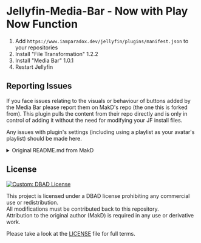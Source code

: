 # Jellyfin-Media-Bar - Now with Play Now Function

1. Add `https://www.iamparadox.dev/jellyfin/plugins/manifest.json` to your repositories
2. Install "File Transformation" 1.2.2
3. Install "Media Bar" 1.0.1
4. Restart Jellyfin

## Reporting Issues
If you face issues relating to the visuals or behaviour of buttons added by the Media Bar please report them on MakD's repo (the one this is forked from). This plugin pulls the content from their repo directly and is only in control of adding it without the need for modifying your JF install files.

Any issues with plugin's settings (including using a playlist as your avatar's playlist) should be made here.

<details>
  <summary>Original README.md from MakD</summary>

**IMP UPDATE — We have dropped support for the normal CSS version (for now). _(It still works, but there will be no further updates till the fullscreen mode is stabilized)_** 

The fullscreen version has a new look (in beta), and support for different screen sizes has been added. For any visual goof-ups, please open a bug report, including the device being used and whether it is encountered in portrait or landscape mode.


Thanks to the Man, the Legend [BobHasNoSoul](https://github.com/BobHasNoSoul) for his work on the [jellyfinfeatured](https://github.com/BobHasNoSoul/jellyfin-featured) and [SethBacon](https://forum.jellyfin.org/u-sethbacon) and [TedHinklater](https://github.com/tedhinklater) for their take on the [Jellyfin-Featured-Content-Bar](https://github.com/tedhinklater/Jellyfin-Featured-Content-Bar).

Here I present my version with some code improvements, loading optimizations, and security enhancements. Works best with the [Zombie theme](https://github.com/MakD/zombie-release) (_Shameless Plug_ `@import url(https://cdn.jsdelivr.net/gh/MakD/zombie-release@latest/zombie_revived.css);`, visit the repo for more color schemes).


> <ins>**Before Installing, please take a backup of your index.html file**<ins>

<details>
<summary> Desktop Layout </summary>

![Jellyfin Desktop Layout](https://raw.githubusercontent.com/MakD/Jellyfin-Media-Bar/refs/heads/main/img/Jelly-Web%20-%20Fullscreen%20Mode.png)

</details>

<details>

<summary> Mobile Layout </summary>

![Jellyfin Mobile Layout](https://raw.githubusercontent.com/MakD/Jellyfin-Media-Bar/refs/heads/main/img/Jelly-Mobile-Fullscreen.png)

</details>


# Prepping the files
<details>

<summary>index.html</summary>

1. Navigate to your `jellyfin-web` folder and search for the file index.html. (you can use any code editor, just remember to open with administrator privileges.
2. Search for `</head>`
3. Just before the `</head>`, plug the below code
```
    <link rel="stylesheet" href="https://cdn.jsdelivr.net/gh/MakD/Jellyfin-Media-Bar@latest/slideshowpure.css" />
    <script async src="https://cdn.jsdelivr.net/gh/MakD/Jellyfin-Media-Bar@latest/slideshowpure.js"></script>
```
</details>

And that is it. Hard refresh your web page (CTRL+Shift+R) twice, and Profit!

# Want a Custom List to be showcased instead of random items??

No worries this got you covered.

## Steps

1. Create a `list.txt` file inside your `avatars` folder.
2. In line 1 give your list a name.
3. Starting line 2, paste the item IDs you want to be showcased, one ID per line. For Example :

```
Awesome Playlist Name
ItemID1
ItemID2
ItemID3
ItemID4
ItemID5
```
The next time it loads, it will display these items.

# Uninstall the Bar

<details>

<summary> Roll Back </summary>

Restore the `index.html` file / remove the lines added and you are good to go!!!

</details>


</details>

## License

[![Custom: DBAD License](https://img.shields.io/badge/License-Don't_Be_A_Dick-red)](LICENSE)


This project is licensed under a DBAD license prohibiting any commercial use or redistribution.  
All modifications must be contributed back to this repository.  
Attribution to the original author (MakD) is required in any use or derivative work.

Please take a look at the [LICENSE](LICENSE) file for full terms.
